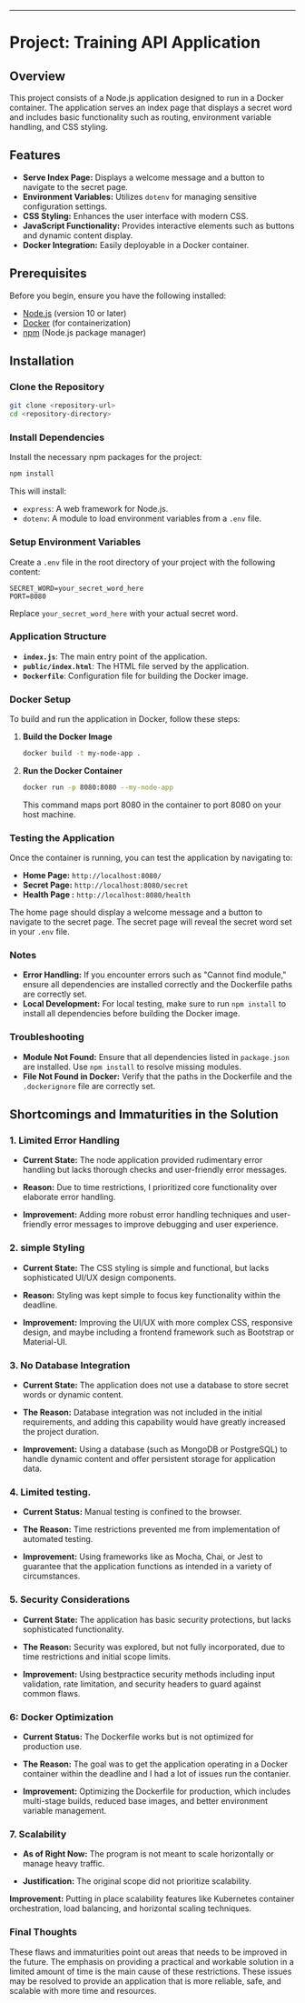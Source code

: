 

---

# Project: Training API Application

## Overview

This project consists of a Node.js application designed to run in a Docker container. The application serves an index page that displays a secret word and includes basic functionality such as routing, environment variable handling, and CSS styling.

## Features

- **Serve Index Page:** Displays a welcome message and a button to navigate to the secret page.
- **Environment Variables:** Utilizes `dotenv` for managing sensitive configuration settings.
- **CSS Styling:** Enhances the user interface with modern CSS.
- **JavaScript Functionality:** Provides interactive elements such as buttons and dynamic content display.
- **Docker Integration:** Easily deployable in a Docker container.

## Prerequisites

Before you begin, ensure you have the following installed:

- [Node.js](https://nodejs.org/) (version 10 or later)
- [Docker](https://www.docker.com/get-started) (for containerization)
- [npm](https://www.npmjs.com/) (Node.js package manager)

## Installation

### Clone the Repository

```bash
git clone <repository-url>
cd <repository-directory>
```

### Install Dependencies

Install the necessary npm packages for the project:

```bash
npm install
```

This will install:

- `express`: A web framework for Node.js.
- `dotenv`: A module to load environment variables from a `.env` file.

### Setup Environment Variables

Create a `.env` file in the root directory of your project with the following content:

```
SECRET_WORD=your_secret_word_here
PORT=8080
```

Replace `your_secret_word_here` with your actual secret word.

### Application Structure

- **`index.js`**: The main entry point of the application.
- **`public/index.html`**: The HTML file served by the application.
- **`Dockerfile`**: Configuration file for building the Docker image.

### Docker Setup

To build and run the application in Docker, follow these steps:

1. **Build the Docker Image**

   ```bash
   docker build -t my-node-app .
   ```

2. **Run the Docker Container**

   ```bash
   docker run -p 8080:8080 --my-node-app
   ```

   This command maps port 8080 in the container to port 8080 on your host machine.

### Testing the Application

Once the container is running, you can test the application by navigating to:

- **Home Page:** `http://localhost:8080/`
- **Secret Page:** `http://localhost:8080/secret`
- **Health Page :** `http://localhost:8080/health`

The home page should display a welcome message and a button to navigate to the secret page. The secret page will reveal the secret word set in your `.env` file.

### Notes

- **Error Handling:** If you encounter errors such as "Cannot find module," ensure all dependencies are installed correctly and the Dockerfile paths are correctly set.
- **Local Development:** For local testing, make sure to run `npm install` to install all dependencies before building the Docker image.

### Troubleshooting

- **Module Not Found:** Ensure that all dependencies listed in `package.json` are installed. Use `npm install` to resolve missing modules.
- **File Not Found in Docker:** Verify that the paths in the Dockerfile and the `.dockerignore` file are correctly set.


## Shortcomings and Immaturities in the Solution


### 1. Limited Error Handling 
- **Current State:** The node application provided rudimentary error handling but lacks thorough checks and user-friendly error messages.
- **Reason:** Due to time restrictions, I prioritized core functionality over elaborate error handling.

- **Improvement:** Adding more robust error handling techniques and user-friendly error messages to improve debugging and user experience.

### 2. simple Styling 
- **Current State:** The CSS styling is simple and functional, but lacks sophisticated UI/UX design components.
- **Reason:** Styling was kept simple to focus key functionality within the deadline.

- **Improvement:** Improving the UI/UX with more complex CSS, responsive design, and maybe including a frontend framework such as Bootstrap or Material-UI.



### 3. No Database Integration 
- **Current State:** The application does not use a database to store secret words or dynamic content.
- **The Reason:** Database integration was not included in the initial requirements, and adding this capability would have greatly increased the project duration.

- **Improvement:** Using a database (such as MongoDB or PostgreSQL) to handle dynamic content and offer persistent storage for application data.



### 4. Limited testing.

- **Current Status:** Manual testing is confined to the browser.

- **The Reason:** Time restrictions prevented me from implementation of automated testing.

- **Improvement:** Using frameworks like as Mocha, Chai, or Jest to guarantee that the application functions as intended in a variety of circumstances.



### 5. Security Considerations 
- **Current State:** The application has basic security protections, but lacks sophisticated functionality.
- **The Reason:** Security was explored, but not fully incorporated, due to time restrictions and initial scope limits.

- **Improvement:** Using bestpractice security methods including input validation, rate limitation, and security headers to guard against common flaws.



### 6: Docker Optimization

- **Current Status:** The Dockerfile works but is not optimized for production use.

- **The Reason:** The goal was to get the application operating in a Docker container within the deadline and I had a lot of issues run the contanier.

- **Improvement:** Optimizing the Dockerfile for production, which includes multi-stage builds, reduced base images, and better environment variable management.

### 7. Scalability 
- **As of Right Now:** The program is not meant to scale horizontally or manage heavy traffic.

- **Justification:** The original scope did not prioritize scalability.

**Improvement:** Putting in place scalability features like Kubernetes container orchestration, load balancing, and horizontal scaling techniques.



### Final Thoughts

These flaws and immaturities point out areas that needs to be improved in the future. The emphasis on providing a practical and workable solution in a limited amount of time is the main cause of these restrictions. These issues may be resolved to provide an application that is more reliable, safe, and scalable with more time and resources.










